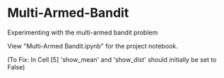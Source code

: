 # Multi-Armed-Bandit
 Experimenting with the multi-armed bandit problem
 
 View "Multi-Armed Bandit.ipynb" for the project notebook.
 
 (To Fix: In Cell [5] 'show_mean' and 'show_dist' should initially be set to False)
